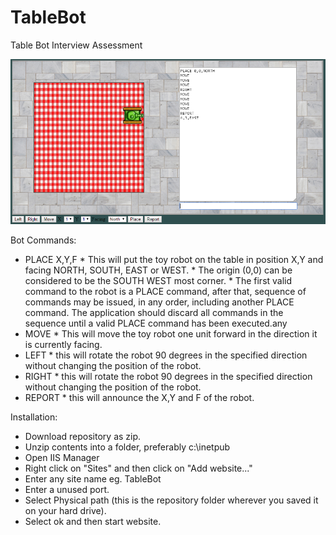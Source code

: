 # TableBot

Table Bot Interview Assessment

![TableBot screenshot](/images/screenshot.png?raw=true "Optional Title")

Bot Commands:
  * PLACE X,Y,F
        * This will put the toy robot on the table in position X,Y and facing NORTH, SOUTH, EAST or WEST.
        * The origin (0,0) can be considered to be the SOUTH WEST most corner.
        * The first valid command to the robot is a PLACE command, after that, sequence of commands may be issued, in any order, including another PLACE command. The application should discard all commands in the sequence until a valid PLACE command has been executed.any
  * MOVE
        * This will move the toy robot one unit forward in the direction it is currently facing.
  * LEFT
        * this will rotate the robot 90 degrees in the specified direction without changing the position of the robot.
  * RIGHT
        * this will rotate the robot 90 degrees in the specified direction without changing the position of the robot.
  * REPORT
        * this will announce the X,Y and F of the robot.
 
Installation:
  * Download repository as zip.
  * Unzip contents into a folder, preferably c:\inetpub
  * Open IIS Manager
  * Right click on "Sites" and then click on "Add website..."
  * Enter any site name eg. TableBot
  * Enter a unused port.
  * Select Physical path (this is the repository folder wherever you saved it on your hard drive).
  * Select ok and then start website.
  
